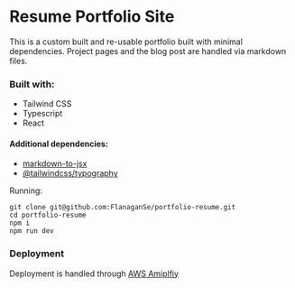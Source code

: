 # Resume Portfolio Site

This is a custom built and re-usable portfolio built with minimal dependencies. Project pages and the blog post are handled via markdown files.

### Built with:

- Tailwind CSS
- Typescript
- React

#### Additional dependencies:

- [markdown-to-jsx](https://github.com/quantizor/markdown-to-jsx)
- [@tailwindcss/typography](https://github.com/tailwindlabs/tailwindcss-typography)

Running:

```
git clone git@github.com:FlanaganSe/portfolio-resume.git
cd portfolio-resume
npm i
npm run dev
```

### Deployment

Deployment is handled through [AWS Amiplfiy](https://aws.amazon.com/amplify/)
